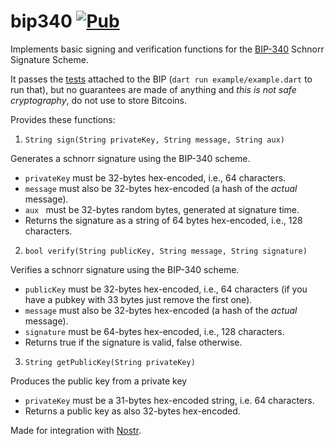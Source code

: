 bip340 [![Pub](https://img.shields.io/pub/v/bip340.svg?style=flat)](https://pub.dev/packages/bip340)
======

Implements basic signing and verification functions for the [BIP-340](https://bips.xyz/340) Schnorr Signature Scheme.

It passes the [tests](https://github.com/bitcoin/bips/blob/master/bip-0340/test-vectors.csv) attached to the BIP (`dart run example/example.dart` to run that), but no guarantees are made of anything and _this is not safe cryptography_, do not use to store Bitcoins.

Provides these functions:

1. `String sign(String privateKey, String message, String aux)`

  Generates a schnorr signature using the BIP-340 scheme.

  * `privateKey` must be 32-bytes hex-encoded, i.e., 64 characters.
  * `message` must also be 32-bytes hex-encoded (a hash of the _actual_ message).
  * `aux ` must be 32-bytes random bytes, generated at signature time.
  * Returns the signature as a string of 64 bytes hex-encoded, i.e., 128 characters.

2. `bool verify(String publicKey, String message, String signature)`

  Verifies a schnorr signature using the BIP-340 scheme.

  * `publicKey` must be 32-bytes hex-encoded, i.e., 64 characters (if you have a pubkey with 33 bytes just remove the first one).
  * `message` must also be 32-bytes hex-encoded (a hash of the _actual_ message).
  * `signature` must be 64-bytes hex-encoded, i.e., 128 characters.
  * Returns true if the signature is valid, false otherwise.

3. `String getPublicKey(String privateKey)`

  Produces the public key from a private key

  * `privateKey` must be a 31-bytes hex-encoded string, i.e. 64 characters.
  * Returns a public key as also 32-bytes hex-encoded.

Made for integration with [Nostr](https://github.com/fiatjaf/nostr).
